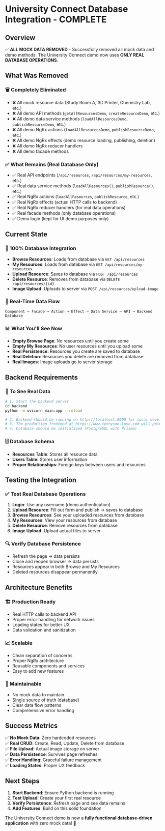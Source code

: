 # University Connect Database Integration - COMPLETE

## Overview

✅ **ALL MOCK DATA REMOVED** - Successfully removed all mock data and demo methods. The University Connect demo now uses **ONLY REAL DATABASE OPERATIONS**.

## What Was Removed

### 🗑️ **Completely Eliminated**

- ❌ All mock resource data (Study Room A, 3D Printer, Chemistry Lab, etc.)
- ❌ All demo API methods (`getAllResourcesDemo`, `createResourceDemo`, etc.)
- ❌ All demo data service methods (`loadAllResourcesDemo`, `publishResourceDemo`, etc.)
- ❌ All demo NgRx actions (`loadAllResourcesDemo`, `publishResourceDemo`, etc.)
- ❌ All demo NgRx effects (demo resource loading, publishing, deletion)
- ❌ All demo NgRx reducer handlers
- ❌ All demo facade methods

### ✅ **What Remains (Real Database Only)**

- ✅ Real API endpoints (`/api/resources`, `/api/resources/my-resources`, etc.)
- ✅ Real data service methods (`loadAllResources()`, `publishResource()`, etc.)
- ✅ Real NgRx actions (`loadAllResources`, `publishResource`, etc.)
- ✅ Real NgRx effects (actual HTTP calls to backend)
- ✅ Real NgRx reducer handlers (for real data operations)
- ✅ Real facade methods (only database operations)
- ✅ Demo login (kept for UI demo purposes only)

## Current State

### 🎯 **100% Database Integration**

- **Browse Resources**: Loads from database via `GET /api/resources`
- **My Resources**: Loads from database via `GET /api/resources/my-resources`
- **Upload Resource**: Saves to database via `POST /api/resources`
- **Delete Resource**: Removes from database via `DELETE /api/resources/{id}`
- **Image Upload**: Uploads to server via `POST /api/resources/upload-image`

### 🔄 **Real-Time Data Flow**

```
Component → Facade → Action → Effect → Data Service → API → Backend Database
```

### 📊 **What You'll See Now**

- **Empty Browse Page**: No resources until you create some
- **Empty My Resources**: No user resources until you upload some
- **Real Persistence**: Resources you create are saved to database
- **Real Deletion**: Resources you delete are removed from database
- **Real Images**: Image uploads go to server storage

## Backend Requirements

### 🚀 **To See Real Data**

```bash
# 1. Start the backend server
cd backend
python -m uvicorn main:app --reload

# 2. Backend should be running on http://localhost:8000 for local development.
# 3. The production frontend at https://www.tennyson-love.com will point to your deployed backend.
# 4. Database should be initialized (PostgreSQL with Prisma)
```

### 🗄️ **Database Schema**

- **Resources Table**: Stores all resource data
- **Users Table**: Stores user information
- **Proper Relationships**: Foreign keys between users and resources

## Testing the Integration

### ✅ **Test Real Database Operations**

1. **Login**: Use any username (demo authentication)
2. **Upload Resource**: Fill out form and publish → saves to database
3. **Browse Resources**: See your uploaded resources from database
4. **My Resources**: View your resources from database
5. **Delete Resource**: Remove resources from database
6. **Image Upload**: Upload actual files to server

### 🔍 **Verify Database Persistence**

- Refresh the page → data persists
- Close and reopen browser → data persists
- Resources appear in both Browse and My Resources
- Deleted resources disappear permanently

## Architecture Benefits

### 🏗️ **Production Ready**

- Real HTTP calls to backend API
- Proper error handling for network issues
- Loading states for better UX
- Data validation and sanitization

### 📈 **Scalable**

- Clean separation of concerns
- Proper NgRx architecture
- Reusable components and services
- Easy to add new features

### 🧪 **Maintainable**

- No mock data to maintain
- Single source of truth (database)
- Clear data flow patterns
- Comprehensive error handling

## Success Metrics

✅ **No Mock Data**: Zero hardcoded resources  
✅ **Real CRUD**: Create, Read, Update, Delete from database  
✅ **File Upload**: Actual image storage on server  
✅ **Data Persistence**: Survives page refreshes  
✅ **Error Handling**: Graceful failure management  
✅ **Loading States**: Proper UX feedback

## Next Steps

1. **Start Backend**: Ensure Python backend is running
2. **Test Upload**: Create your first real resource
3. **Verify Persistence**: Refresh page and see data remains
4. **Add Features**: Build on this solid foundation

The University Connect demo is now a **fully functional database-driven application** with zero mock data! 🎉
